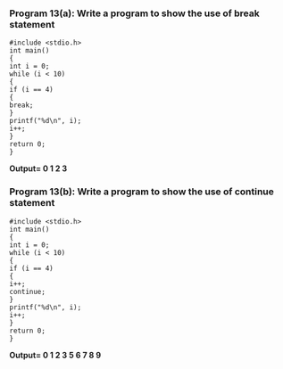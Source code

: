 ### Program 13(a): Write a program to show the use of break statement
```
#include <stdio.h>
int main() 
{
int i = 0;
while (i < 10) 
{
if (i == 4) 
{
break;
}
printf("%d\n", i);
i++;
} 
return 0;
}
```
**Output=
0
1
2
3**
### Program 13(b): Write a program to show the use of continue statement
```
#include <stdio.h>
int main() 
{
int i = 0;
while (i < 10) 
{
if (i == 4) 
{
i++;
continue;
}
printf("%d\n", i);
i++;
} 
return 0;
}
```
**Output=
0
1
2
3
5
6
7
8
9**
